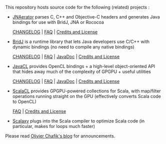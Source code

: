 This repository hosts source code for the following (related) projects :

*   [JNAerator](http://code.google.com/p/jnaerator/) parses C, C++ and Objective-C headers and generates Java bindings for use with BridJ, JNA or Rococoa

    [CHANGELOG](https://github.com/ochafik/nativelibs4java/blob/master/libraries/jnaerator/CHANGELOG) | [FAQ](http://code.google.com/p/jnaerator/wiki/JNAeratorFAQ) | [Credits and License](http://code.google.com/p/jnaerator/wiki/CreditsAndLicense)
*   [BridJ](http://code.google.com/p/bridj/) is a runtime library that lets Java developers use C/C++ with dynamic bindings (no need to compile any native bindings)

    [CHANGELOG](https://github.com/ochafik/nativelibs4java/blob/master/libraries/BridJ/CHANGELOG) | [FAQ](http://code.google.com/p/bridj/wiki/FAQ) | [JavaDoc](http://nativelibs4java.sourceforge.net/bridj/api/development/) | [Credits and License](http://code.google.com/p/bridj/wiki/CreditsAndLicense)
*   [JavaCL](http://code.google.com/p/javacl/) provides OpenCL bindings + a high-level object-oriented API that hides away much of the complexity of GPGPU + useful utilities

    [CHANGELOG](https://github.com/ochafik/nativelibs4java/blob/master/libraries/OpenCL/CHANGELOG) | [FAQ](http://code.google.com/p/javacl/wiki/FAQ) | [JavaDoc](http://nativelibs4java.sourceforge.net/javacl/api/stable/) | [Credits and License](http://code.google.com/p/bridj/wiki/CreditsAndLicense)
*   [ScalaCL](http://code.google.com/p/scalacl/) provides GPGPU-powered collections for Scala, with map/filter operations running straight on the GPU (effectively converts Scala code to OpenCL)

    [FAQ](http://code.google.com/p/scalacl/wiki/FAQ) | [Credits and License](http://code.google.com/p/bridj/wiki/CreditsAndLicense)
*   [Scalaxy](http://code.google.com/p/scalaxy/) plugs into the Scala compiler to optimize Scala code (in particular, makes for loops much faster)

Please read [Olivier Chafik's blog](http://ochafik.com/blog/) for announcements.


